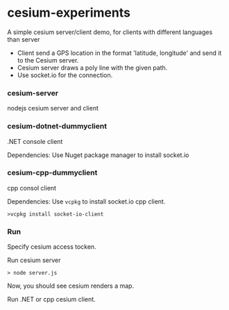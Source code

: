 # cesium-experiments

A simple cesium server/client demo, for clients with different languages  than server 
 
- Client send a GPS location in the format 'latitude, longitude' and send it to the Cesium server.
- Cesium server draws a poly line with the given path.
- Use socket.io for the connection.

### cesium-server
nodejs cesium server and client

### cesium-dotnet-dummyclient
.NET console client

Dependencies:
Use Nuget package manager to install socket.io

### cesium-cpp-dummyclient
cpp consol client

Dependencies:
Use `vcpkg` to install socket.io cpp client. 
```
>vcpkg install socket-io-client
```

### Run

Specify cesium access tocken. 

Run cesium server
```
> node server.js
```

Now, you should see cesium renders a map.

Run .NET or cpp cesium client. 



